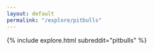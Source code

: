 ```yaml
---
layout: default
permalink: "/explore/pitbulls"
---
```


{% include explore.html subreddit="pitbulls" %}
